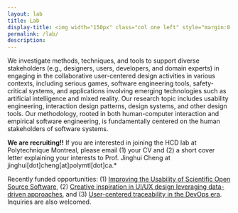```yaml
---
layout: lab
title: Lab
display-title: <img width="150px" class="col one left" style="margin:0 30px 0 0;" src="../assets/img/logo_notext.png"/>Human-Centered Design (HCD) Lab
permalink: /lab/
description:
---
```


We investigate methods, techniques, and tools to support diverse stakeholders (e.g., designers, users, developers, and domain experts) in engaging in the collaborative user-centered design activities in various contexts, including serious games, software engineering tools, safety-critical systems, and applications involving emerging technologies such as artificial intelligence and mixed reality. Our research topic includes usability engineering, interaction design patterns, design systems, and other design tools. Our methodology, rooted in both human-computer interaction and empirical software engineering, is fundamentally centered on the human stakeholders of software systems.

<!-- **Research Keywords**: Human-computer interaction; software engineering; usability engineering; interaction design; design artifact analysis; research methods for design study -->

**We are recruiting!!** If you are interested in joining the HCD lab at Polytechnique Montreal, please email (1) your CV and (2) a short cover letter explaining your interests to Prof. Jinghui Cheng at jinghui[dot]cheng[at]polymtl[dot]ca.*

Recently funded opportunities: (1) [Improving the Usability of Scientific Open Source Software](https://www.polymtl.ca/expertises/en/improving-usability-scientific-open-source-software), (2) [Creative inspiration in UI/UX design leveraging data-driven approaches](https://www.polymtl.ca/expertises/en/creative-inspiration-uiux-design-leveraging-data-driven-approaches), and (3) [User-centered traceability in the DevOps era](https://www.polymtl.ca/expertises/en/user-centered-traceability-devops-era). Inquiries are also welcomed.

